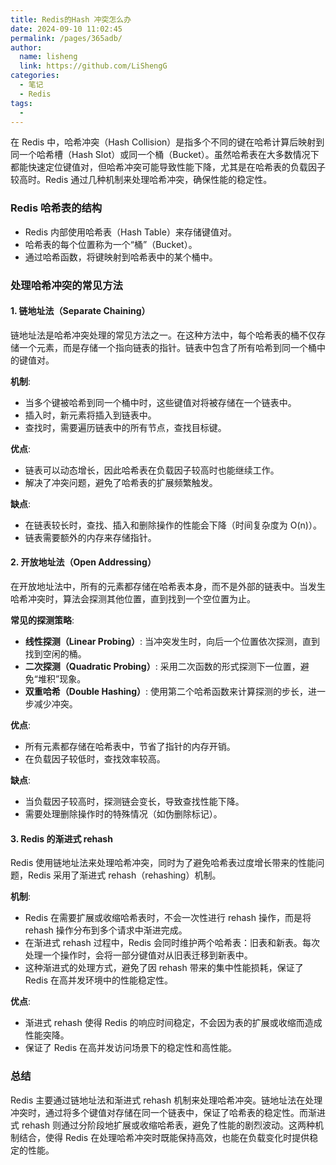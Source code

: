 ```yaml
---
title: Redis的Hash 冲突怎么办
date: 2024-09-10 11:02:45
permalink: /pages/365adb/
author: 
  name: lisheng
  link: https://github.com/LiShengG
categories: 
  - 笔记
  - Redis
tags: 
  - 
---
```

在 Redis 中，哈希冲突（Hash Collision）是指多个不同的键在哈希计算后映射到同一个哈希槽（Hash Slot）或同一个桶（Bucket）。虽然哈希表在大多数情况下都能快速定位键值对，但哈希冲突可能导致性能下降，尤其是在哈希表的负载因子较高时。Redis 通过几种机制来处理哈希冲突，确保性能的稳定性。

### Redis 哈希表的结构
- Redis 内部使用哈希表（Hash Table）来存储键值对。
- 哈希表的每个位置称为一个“桶”（Bucket）。
- 通过哈希函数，将键映射到哈希表中的某个桶中。

### 处理哈希冲突的常见方法

#### 1. **链地址法（Separate Chaining）**
链地址法是哈希冲突处理的常见方法之一。在这种方法中，每个哈希表的桶不仅存储一个元素，而是存储一个指向链表的指针。链表中包含了所有哈希到同一个桶中的键值对。

**机制**:
- 当多个键被哈希到同一个桶中时，这些键值对将被存储在一个链表中。
- 插入时，新元素将插入到链表中。
- 查找时，需要遍历链表中的所有节点，查找目标键。

**优点**:
- 链表可以动态增长，因此哈希表在负载因子较高时也能继续工作。
- 解决了冲突问题，避免了哈希表的扩展频繁触发。

**缺点**:
- 在链表较长时，查找、插入和删除操作的性能会下降（时间复杂度为 O(n)）。
- 链表需要额外的内存来存储指针。

#### 2. **开放地址法（Open Addressing）**
在开放地址法中，所有的元素都存储在哈希表本身，而不是外部的链表中。当发生哈希冲突时，算法会探测其他位置，直到找到一个空位置为止。

**常见的探测策略**:
- **线性探测（Linear Probing）**: 当冲突发生时，向后一个位置依次探测，直到找到空闲的桶。
- **二次探测（Quadratic Probing）**: 采用二次函数的形式探测下一位置，避免“堆积”现象。
- **双重哈希（Double Hashing）**: 使用第二个哈希函数来计算探测的步长，进一步减少冲突。

**优点**:
- 所有元素都存储在哈希表中，节省了指针的内存开销。
- 在负载因子较低时，查找效率较高。

**缺点**:
- 当负载因子较高时，探测链会变长，导致查找性能下降。
- 需要处理删除操作时的特殊情况（如伪删除标记）。

#### 3. **Redis 的渐进式 rehash**
Redis 使用链地址法来处理哈希冲突，同时为了避免哈希表过度增长带来的性能问题，Redis 采用了渐进式 rehash（rehashing）机制。

**机制**:
- Redis 在需要扩展或收缩哈希表时，不会一次性进行 rehash 操作，而是将 rehash 操作分布到多个请求中渐进完成。
- 在渐进式 rehash 过程中，Redis 会同时维护两个哈希表：旧表和新表。每次处理一个操作时，会将一部分键值对从旧表迁移到新表中。
- 这种渐进式的处理方式，避免了因 rehash 带来的集中性能损耗，保证了 Redis 在高并发环境中的性能稳定性。

**优点**:
- 渐进式 rehash 使得 Redis 的响应时间稳定，不会因为表的扩展或收缩而造成性能突降。
- 保证了 Redis 在高并发访问场景下的稳定性和高性能。

### 总结
Redis 主要通过链地址法和渐进式 rehash 机制来处理哈希冲突。链地址法在处理冲突时，通过将多个键值对存储在同一个链表中，保证了哈希表的稳定性。而渐进式 rehash 则通过分阶段地扩展或收缩哈希表，避免了性能的剧烈波动。这两种机制结合，使得 Redis 在处理哈希冲突时既能保持高效，也能在负载变化时提供稳定的性能。